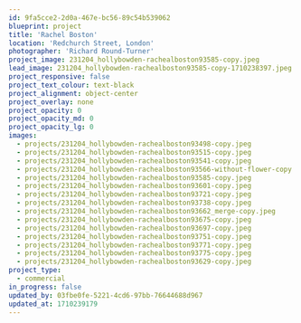 ```yaml
---
id: 9fa5cce2-2d0a-467e-bc56-89c54b539062
blueprint: project
title: 'Rachel Boston'
location: 'Redchurch Street, London'
photographer: 'Richard Round-Turner'
project_image: 231204_hollybowden-rachealboston93585-copy.jpeg
lead_image: 231204_hollybowden-rachealboston93585-copy-1710238397.jpeg
project_responsive: false
project_text_colour: text-black
project_alignment: object-center
project_overlay: none
project_opacity: 0
project_opacity_md: 0
project_opacity_lg: 0
images:
  - projects/231204_hollybowden-rachealboston93498-copy.jpeg
  - projects/231204_hollybowden-rachealboston93515-copy.jpeg
  - projects/231204_hollybowden-rachealboston93541-copy.jpeg
  - projects/231204_hollybowden-rachealboston93566-without-flower-copy.jpeg
  - projects/231204_hollybowden-rachealboston93585-copy.jpeg
  - projects/231204_hollybowden-rachealboston93601-copy.jpeg
  - projects/231204_hollybowden-rachealboston93721-copy.jpeg
  - projects/231204_hollybowden-rachealboston93738-copy.jpeg
  - projects/231204_hollybowden-rachealboston93662_merge-copy.jpeg
  - projects/231204_hollybowden-rachealboston93675-copy.jpeg
  - projects/231204_hollybowden-rachealboston93697-copy.jpeg
  - projects/231204_hollybowden-rachealboston93751-copy.jpeg
  - projects/231204_hollybowden-rachealboston93771-copy.jpeg
  - projects/231204_hollybowden-rachealboston93775-copy.jpeg
  - projects/231204_hollybowden-rachealboston93629-copy.jpeg
project_type:
  - commercial
in_progress: false
updated_by: 03fbe0fe-5221-4cd6-97bb-76644688d967
updated_at: 1710239179
---
```


